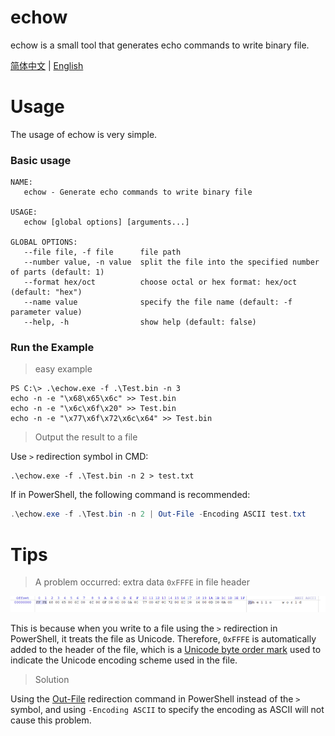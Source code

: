 # echow
echow is a small tool that generates echo commands to write binary file.

[简体中文](README.zh-CN.md) | [English](README.md)



# Usage

The usage of echow is very simple.

### Basic usage

```
NAME:
   echow - Generate echo commands to write binary file

USAGE:
   echow [global options] [arguments...]

GLOBAL OPTIONS:
   --file file, -f file      file path
   --number value, -n value  split the file into the specified number of parts (default: 1)
   --format hex/oct          choose octal or hex format: hex/oct (default: "hex")
   --name value              specify the file name (default: -f parameter value)
   --help, -h                show help (default: false)
```

### Run the Example

> easy example

```
PS C:\> .\echow.exe -f .\Test.bin -n 3
echo -n -e "\x68\x65\x6c" >> Test.bin
echo -n -e "\x6c\x6f\x20" >> Test.bin
echo -n -e "\x77\x6f\x72\x6c\x64" >> Test.bin
```

> Output the result to a file

Use `>` redirection symbol in CMD:

```
.\echow.exe -f .\Test.bin -n 2 > test.txt
```

If in PowerShell, the following command is recommended:

```powershell
.\echow.exe -f .\Test.bin -n 2 | Out-File -Encoding ASCII test.txt
```



# Tips

> A problem occurred: extra data `0xFFFE` in file header

![](PowerShell_Redirector_Output.png)

This is because when you write to a file using the `>` redirection in PowerShell, it treats the file as Unicode. Therefore, `0xFFFE` is automatically added to the header of the file, which is a [Unicode byte order mark](https://learn.microsoft.com/en-us/windows/win32/intl/using-byte-order-marks?redirectedfrom=MSDN) used to indicate the Unicode encoding scheme used in the file.

> Solution

Using the [Out-File](https://learn.microsoft.com/en-us/powershell/module/microsoft.powershell.utility/out-file) redirection command in PowerShell instead of the `>` symbol, and using `-Encoding ASCII` to specify the encoding as ASCII will not cause this problem.
